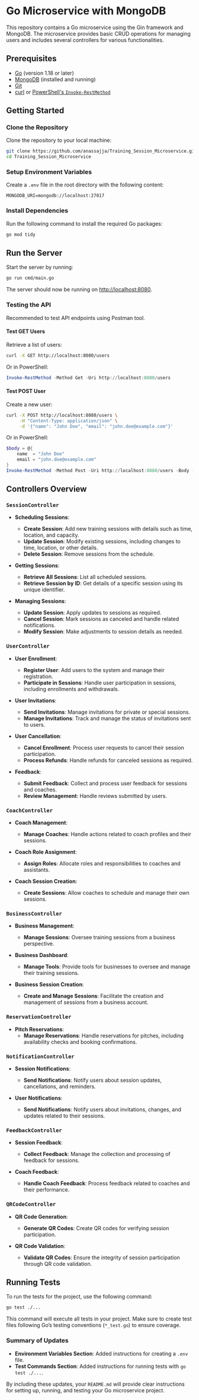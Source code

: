 # Go Microservice with MongoDB

This repository contains a Go microservice using the Gin framework and MongoDB. The microservice provides basic CRUD operations for managing users and includes several controllers for various functionalities.

## Prerequisites

- [Go](https://golang.org/doc/install) (version 1.18 or later)
- [MongoDB](https://www.mongodb.com/try/download/community) (installed and running)
- [Git](https://git-scm.com/book/en/v2/Getting-Started-Installing-Git)
- [curl](https://curl.se/) or [PowerShell's `Invoke-RestMethod`](https://learn.microsoft.com/en-us/powershell/scripting/overview)

## Getting Started

### Clone the Repository

Clone the repository to your local machine:

```bash
git clone https://github.com/anassajja/Training_Session_Microservice.git
cd Training_Session_Microservice
```

### Setup Environment Variables

Create a `.env` file in the root directory with the following content:

```
MONGODB_URI=mongodb://localhost:27017
```

### Install Dependencies

Run the following command to install the required Go packages:

```bash
go mod tidy
```

## Run the Server

Start the server by running:

```bash
go run cmd/main.go
```

The server should now be running on [http://localhost:8080](http://localhost:8080).

### Testing the API

Recommended to test API endpoints using Postman tool.

#### Test GET Users

Retrieve a list of users:

```bash
curl -X GET http://localhost:8080/users
```

Or in PowerShell:

```powershell
Invoke-RestMethod -Method Get -Uri http://localhost:8080/users
```

#### Test POST User

Create a new user:

```bash
curl -X POST http://localhost:8080/users \
     -H "Content-Type: application/json" \
     -d '{"name": "John Doe", "email": "john.doe@example.com"}'
```

Or in PowerShell:

```powershell
$body = @{
    name  = "John Doe"
    email = "john.doe@example.com"
}
Invoke-RestMethod -Method Post -Uri http://localhost:8080/users -Body ($body | ConvertTo-Json) -ContentType "application/json"
```

## Controllers Overview

### `SessionController`

- **Scheduling Sessions**: 
  - **Create Session**: Add new training sessions with details such as time, location, and capacity.
  - **Update Session**: Modify existing sessions, including changes to time, location, or other details.
  - **Delete Session**: Remove sessions from the schedule.

- **Getting Sessions**: 
  - **Retrieve All Sessions**: List all scheduled sessions.
  - **Retrieve Session by ID**: Get details of a specific session using its unique identifier.

- **Managing Sessions**: 
  - **Update Session**: Apply updates to sessions as required.
  - **Cancel Session**: Mark sessions as canceled and handle related notifications.
  - **Modify Session**: Make adjustments to session details as needed.

### `UserController`

- **User Enrollment**: 
  - **Register User**: Add users to the system and manage their registration.
  - **Participate in Sessions**: Handle user participation in sessions, including enrollments and withdrawals.

- **User Invitations**: 
  - **Send Invitations**: Manage invitations for private or special sessions.
  - **Manage Invitations**: Track and manage the status of invitations sent to users.

- **User Cancellation**: 
  - **Cancel Enrollment**: Process user requests to cancel their session participation.
  - **Process Refunds**: Handle refunds for canceled sessions as required.

- **Feedback**: 
  - **Submit Feedback**: Collect and process user feedback for sessions and coaches.
  - **Review Management**: Handle reviews submitted by users.

### `CoachController`

- **Coach Management**: 
  - **Manage Coaches**: Handle actions related to coach profiles and their sessions.

- **Coach Role Assignment**: 
  - **Assign Roles**: Allocate roles and responsibilities to coaches and assistants.

- **Coach Session Creation**: 
  - **Create Sessions**: Allow coaches to schedule and manage their own sessions.

### `BusinessController`

- **Business Management**: 
  - **Manage Sessions**: Oversee training sessions from a business perspective.

- **Business Dashboard**: 
  - **Manage Tools**: Provide tools for businesses to oversee and manage their training sessions.

- **Business Session Creation**: 
  - **Create and Manage Sessions**: Facilitate the creation and management of sessions from a business account.

### `ReservationController`

- **Pitch Reservations**: 
  - **Manage Reservations**: Handle reservations for pitches, including availability checks and booking confirmations.

### `NotificationController`

- **Session Notifications**: 
  - **Send Notifications**: Notify users about session updates, cancellations, and reminders.

- **User Notifications**: 
  - **Send Notifications**: Notify users about invitations, changes, and updates related to their sessions.

### `FeedbackController`

- **Session Feedback**: 
  - **Collect Feedback**: Manage the collection and processing of feedback for sessions.

- **Coach Feedback**: 
  - **Handle Coach Feedback**: Process feedback related to coaches and their performance.

### `QRCodeController`

- **QR Code Generation**: 
  - **Generate QR Codes**: Create QR codes for verifying session participation.

- **QR Code Validation**: 
  - **Validate QR Codes**: Ensure the integrity of session participation through QR code validation.

## Running Tests

To run the tests for the project, use the following command:

```bash
go test ./...
```

This command will execute all tests in your project. Make sure to create test files following Go’s testing conventions (`*_test.go`) to ensure coverage.


### **Summary of Updates**

- **Environment Variables Section**: Added instructions for creating a `.env` file.
- **Test Commands Section**: Added instructions for running tests with `go test ./...`.

By including these updates, your `README.md` will provide clear instructions for setting up, running, and testing your Go microservice project.


